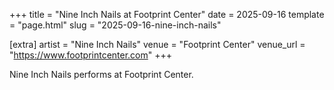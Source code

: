 +++
title = "Nine Inch Nails at Footprint Center"
date = 2025-09-16
template = "page.html"
slug = "2025-09-16-nine-inch-nails"

[extra]
artist = "Nine Inch Nails"
venue = "Footprint Center"
venue_url = "https://www.footprintcenter.com"
+++

Nine Inch Nails performs at Footprint Center.
